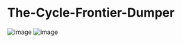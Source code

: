 # The-Cycle-Frontier-Dumper
![image](https://user-images.githubusercontent.com/47825265/180615881-ad376ec3-948e-436d-bf15-949e652e19de.png)
![image](https://user-images.githubusercontent.com/47825265/180615686-90be80c2-d5b5-4862-a454-2b4212dec286.png)
